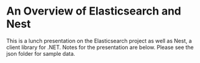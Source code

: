 An Overview of Elasticsearch and Nest
=====================================

This is a lunch presentation on the Elasticsearch project as well as Nest, 
a client library for .NET. Notes for the presentation are below. Please 
see the json folder for sample data.
